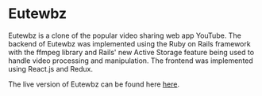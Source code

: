 # Eutewbz

Eutewbz is a clone of the popular video sharing web app YouTube. The backend of Eutewbz was implemented using the Ruby on Rails framework with the ffmpeg library and Rails' new Active Storage feature being used to handle video processing and manipulation. The frontend was implemented using React.js and Redux.  

The live version of Eutewbz can be found here [here](https://thoutubest.herokuapp.com/).
